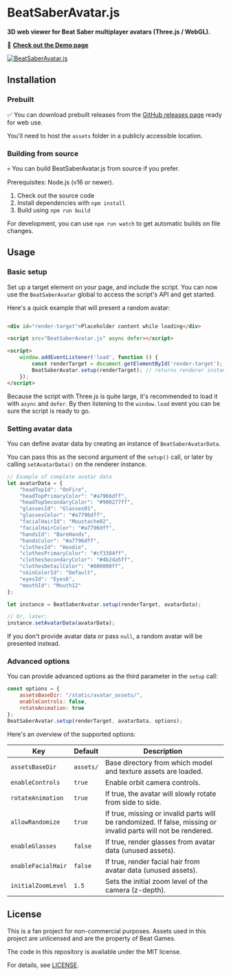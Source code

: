 # BeatSaberAvatar.js

**3D web viewer for Beat Saber multiplayer avatars (Three.js / WebGL).**

👀 **[Check out the Demo page](https://roydejong.github.io/BeatSaberAvatar.js/demo.html)**

<a href="https://roydejong.github.io/BeatSaberAvatar.js/demo.html">
    <img src="https://user-images.githubusercontent.com/6772638/153788471-e9bfd46d-40ec-4af8-8a41-80241b9a1a7e.png" alt="BeatSaberAvatar.js"/>
</a>

## Installation

### Prebuilt

✅ You can download prebuilt releases from
the [GitHub releases page](https://github.com/roydejong/BeatSaberAvatar.js/releases/latest) ready for web use.

You'll need to host the `assets` folder in a publicly accessible location.

### Building from source

💀 You can build BeatSaberAvatar.js from source if you prefer.

Prerequisites: Node.js (v16 or newer).

1. Check out the source code
2. Install dependencies with `npm install`
3. Build using `npm run build`

For development, you can use `npm run watch` to get automatic builds on file changes.

## Usage

### Basic setup

Set up a target element on your page, and include the script. You can now use the `BeatSaberAvatar` global to access the
script's API and get started.

Here's a quick example that will present a random avatar:

```html

<div id="render-target">Placeholder content while loading</div>

<script src="BeatSaberAvatar.js" async defer></script>

<script>
    window.addEventListener('load', function () {
        const renderTarget = document.getElementById('render-target');
        BeatSaberAvatar.setup(renderTarget); // returns renderer instance
    });
</script>
```

Because the script with Three.js is quite large, it's recommended to load it with `async` and `defer`. By then listening
to the `window.load` event you can be sure the script is ready to go.

### Setting avatar data

You can define avatar data by creating an instance of `BeatSaberAvatarData`.

You can pass this as the second argument of the `setup()` call, or later by calling `setAvatarData()` on the renderer
instance.

```js
// Example of complete avatar data
let avatarData = {
    "headTopId": "OnFire",
    "headTopPrimaryColor": "#a7966dff",
    "headTopSecondaryColor": "#900277ff",
    "glassesId": "Glasses01",
    "glassesColor": "#a7796dff",
    "facialHairId": "Moustache02",
    "facialHairColor": "#a7796dff",
    "handsId": "BareHands",
    "handsColor": "#a7796dff",
    "clothesId": "Hoodie",
    "clothesPrimaryColor": "#cf3384ff",
    "clothesSecondaryColor": "#4b2da5ff",
    "clothesDetailColor": "#000000ff",
    "skinColorId": "Default",
    "eyesId": "Eyes6",
    "mouthId": "Mouth12"
};

let instance = BeatSaberAvatar.setup(renderTarget, avatarData);

// Or, later:
instance.setAvatarData(avatarData);
```

If you don't provide avatar data or pass `null`, a random avatar will be presented instead.

### Advanced options

You can provide advanced options as the third parameter in the `setup` call:

```js
const options = {
    assetsBaseDir: "/static/avatar_assets/",
    enableControls: false,
    rotateAnimation: true
};
BeatSaberAvatar.setup(renderTarget, avatarData, options);
```

Here's an overview of the supported options:

| Key                | Default    | Description                                                                                                     |
|--------------------|------------|-----------------------------------------------------------------------------------------------------------------|
| `assetsBaseDir`    | `assets/`  | Base directory from which model and texture assets are loaded.                                                  |
| `enableControls`   | `true`     | Enable orbit camera controls.                                                                                   |
| `rotateAnimation`  | `true`     | If true, the avatar will slowly rotate from side to side.                                                       |
| `allowRandomize`   | `true`     | If true, missing or invalid parts will be randomized. If false, missing or invalid parts will not be rendered.  | 
| `enableGlasses`    | `false`    | If true, render glasses from avatar data (unused assets).                                                       |
| `enableFacialHair` | `false`    | If true, render facial hair from avatar data (unused assets).                                                   |
| `initialZoomLevel` | `1.5`      | Sets the initial zoom level of the camera (z-depth).                                                            | 

## License

This is a fan project for non-commercial purposes. Assets used in this project are unlicensed and are the property of
Beat Games.

The code in this repository is available under the MIT license.

For details, see [LICENSE](./LICENSE.md).
